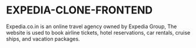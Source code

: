 
# EXPEDIA-CLONE-FRONTEND

Expedia.co.in is an online travel agency owned by Expedia Group, The website is used to book airline tickets, hotel reservations, car rentals, cruise ships, and vacation packages. 













